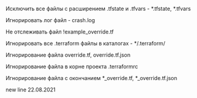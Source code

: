 Исключить все файлы с расширением .tfstate и .tfvars - *.tfstate, *.tfvars

Игнорировать лог файл - crash.log

Не отслеживать файл !example_override.tf

Игнорировать все .terraform файлы в каталогах - */.terraform/

Игнорирование файла override.tf, override.tf.json

Игнорирование файла в корне проекта .terraformrc

Игнорирование файла с окончанием *_override.tf, *_override.tf.json

new line 22.08.2021
